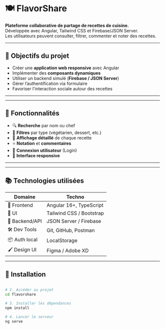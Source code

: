 # 🍽️ FlavorShare

**Plateforme collaborative de partage de recettes de cuisine.**  
Développée avec Angular, Tailwind CSS et Firebase/JSON Server.  
Les utilisateurs peuvent consulter, filtrer, commenter et noter des recettes.  

---

## 📌 Objectifs du projet

- Créer une **application web responsive** avec Angular
- Implémenter des **composants dynamiques**
- Utiliser un backend simulé (**Firebase / JSON Server**)
- Gérer l’authentification via formulaire
- Favoriser l'interaction sociale autour des recettes

---



---

## 🔧 Fonctionnalités

- 🔍 **Recherche** par nom ou chef
- 🧩 **Filtres** par type (végétarien, dessert, etc.)
- 📖 **Affichage détaillé** de chaque recette
- ⭐ **Notation** et **commentaires**
- 🔐 **Connexion utilisateur** (Login)
- 📱 **Interface responsive**

---

---

## 📚 Technologies utilisées

| Domaine         | Techno                   |
|----------------|---------------------------|
| 🔧 Frontend     | Angular 16+, TypeScript   |
| 🎨 UI           | Tailwind CSS / Bootstrap |
| 🔗 Backend/API  | JSON Server / Firebase    |
| 🛠️ Dev Tools    | Git, GitHub, Postman      |
| 📦 Auth local   | LocalStorage              |
| 🖌️ Design UI    | Figma / Adobe XD          |

---

## 🔑 Installation

```bash

# 2. Accéder au projet
cd flavorshare

# 3. Installer les dépendances
npm install

# 4. Lancer le serveur
ng serve


